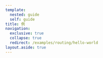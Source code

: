 ```yaml
---
template:
  nested: guide
  self: guide
title: 例
navigation:
  exclusive: true
  collapse: true
  redirect: /examples/routing/hello-world
layout.aside: true
---
```


